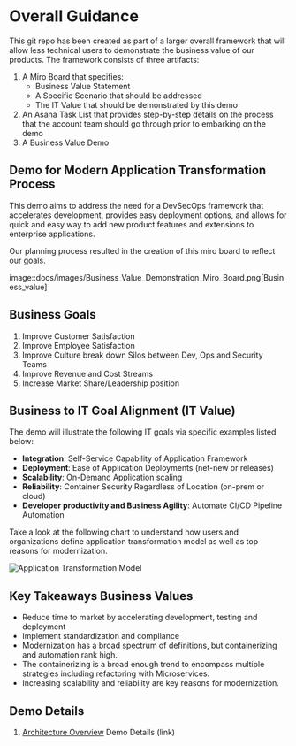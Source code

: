 # Overall Guidance

This git repo has been created as part of a larger overall framework that will allow less technical users to demonstrate the business value of our products.  The framework consists of three artifacts:

1) A Miro Board that specifies:
   * Business Value Statement
   * A Specific Scenario that should be addressed
   * The IT Value that should be demonstrated by this demo
2) An Asana Task List that provides step-by-step details on the process that the account team should go through prior to embarking on the demo
3) A Business Value Demo

## Demo for Modern Application Transformation Process

This demo aims to address the need for a DevSecOps framework that accelerates development, provides easy deployment options, and allows for quick and easy way to add new product features and extensions to enterprise applications.

Our planning process resulted in the creation of this miro board to reflect our goals.

image::docs/images/Business_Value_Demonstration_Miro_Board.png[Business_value]


## Business Goals

1) Improve Customer Satisfaction
2) Improve Employee Satisfaction
3) Improve Culture break down Silos between Dev, Ops and Security Teams
4) Improve Revenue and Cost Streams
5) Increase Market Share/Leadership position

## Business to IT Goal Alignment (IT Value)

The demo will illustrate the following IT goals via specific examples listed below:

* **Integration**:  Self-Service Capability of Application Framework
* **Deployment**:   Ease of Application Deployments (net-new or releases)
* **Scalability**:  On-Demand Application scaling
* **Reliability**:  Container Security Regardless of Location (on-prem or cloud)
* **Developer productivity and Business Agility**: Automate CI/CD Pipeline Automation

Take a look at the following chart to understand how users and organizations define application transformation model as well as top reasons for modernization.

![Application Transformation Model](images/app-transformation-model.png)

## Key Takeaways Business Values

* Reduce time to market by accelerating development, testing and deployment
* Implement standardization and compliance
* Modernization has a broad spectrum of definitions, but containerizing and automation rank high. 
* The containerizing is a broad enough trend to encompass multiple strategies including refactoring with Microservices. 
* Increasing scalability and reliability are key reasons for modernization.

## Demo Details


1. [Architecture Overview](docs/architecture.adoc)
Demo Details (link)
